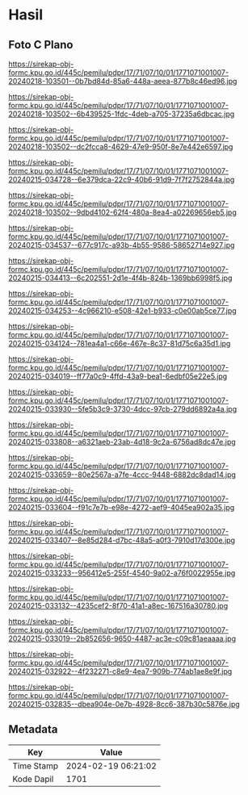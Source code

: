 # Hasil

## Foto C Plano

https://sirekap-obj-formc.kpu.go.id/445c/pemilu/pdpr/17/71/07/10/01/1771071001007-20240218-103501--0b7bd84d-85a6-448a-aeea-877b8c46ed96.jpg

https://sirekap-obj-formc.kpu.go.id/445c/pemilu/pdpr/17/71/07/10/01/1771071001007-20240218-103502--6b439525-1fdc-4deb-a705-37235a6dbcac.jpg

https://sirekap-obj-formc.kpu.go.id/445c/pemilu/pdpr/17/71/07/10/01/1771071001007-20240218-103502--dc2fcca8-4629-47e9-950f-8e7e442e6597.jpg

https://sirekap-obj-formc.kpu.go.id/445c/pemilu/pdpr/17/71/07/10/01/1771071001007-20240215-034728--6e379dca-22c9-40b6-91d9-7f7f2752844a.jpg

https://sirekap-obj-formc.kpu.go.id/445c/pemilu/pdpr/17/71/07/10/01/1771071001007-20240218-103502--9dbd4102-62f4-480a-8ea4-a02269656eb5.jpg

https://sirekap-obj-formc.kpu.go.id/445c/pemilu/pdpr/17/71/07/10/01/1771071001007-20240215-034537--677c917c-a93b-4b55-9586-58652714e927.jpg

https://sirekap-obj-formc.kpu.go.id/445c/pemilu/pdpr/17/71/07/10/01/1771071001007-20240215-034413--6c202551-2d1e-4f4b-824b-1369bb6998f5.jpg

https://sirekap-obj-formc.kpu.go.id/445c/pemilu/pdpr/17/71/07/10/01/1771071001007-20240215-034253--4c966210-e508-42e1-b933-c0e00ab5ce77.jpg

https://sirekap-obj-formc.kpu.go.id/445c/pemilu/pdpr/17/71/07/10/01/1771071001007-20240215-034124--781ea4a1-c66e-467e-8c37-81d75c6a35d1.jpg

https://sirekap-obj-formc.kpu.go.id/445c/pemilu/pdpr/17/71/07/10/01/1771071001007-20240215-034019--ff77a0c9-4ffd-43a9-bea1-6edbf05e22e5.jpg

https://sirekap-obj-formc.kpu.go.id/445c/pemilu/pdpr/17/71/07/10/01/1771071001007-20240215-033930--5fe5b3c9-3730-4dcc-97cb-279dd6892a4a.jpg

https://sirekap-obj-formc.kpu.go.id/445c/pemilu/pdpr/17/71/07/10/01/1771071001007-20240215-033808--a6321aeb-23ab-4d18-9c2a-6756ad8dc47e.jpg

https://sirekap-obj-formc.kpu.go.id/445c/pemilu/pdpr/17/71/07/10/01/1771071001007-20240215-033659--80e2567a-a7fe-4ccc-9448-6882dc8dad14.jpg

https://sirekap-obj-formc.kpu.go.id/445c/pemilu/pdpr/17/71/07/10/01/1771071001007-20240215-033604--f91c7e7b-e98e-4272-aef9-4045ea902a35.jpg

https://sirekap-obj-formc.kpu.go.id/445c/pemilu/pdpr/17/71/07/10/01/1771071001007-20240215-033407--8e85d284-d7bc-48a5-a0f3-7910d17d300e.jpg

https://sirekap-obj-formc.kpu.go.id/445c/pemilu/pdpr/17/71/07/10/01/1771071001007-20240215-033233--956412e5-255f-4540-9a02-a76f0022955e.jpg

https://sirekap-obj-formc.kpu.go.id/445c/pemilu/pdpr/17/71/07/10/01/1771071001007-20240215-033132--4235cef2-8f70-41a1-a8ec-167516a30780.jpg

https://sirekap-obj-formc.kpu.go.id/445c/pemilu/pdpr/17/71/07/10/01/1771071001007-20240215-033019--2b852656-9650-4487-ac3e-c09c81aeaaaa.jpg

https://sirekap-obj-formc.kpu.go.id/445c/pemilu/pdpr/17/71/07/10/01/1771071001007-20240215-032922--4f232271-c8e9-4ea7-909b-774ab1ae8e9f.jpg

https://sirekap-obj-formc.kpu.go.id/445c/pemilu/pdpr/17/71/07/10/01/1771071001007-20240215-032835--dbea904e-0e7b-4928-8cc6-387b30c5876e.jpg


## Metadata

| Key        | Value               |
| ---------- | ------------------- |
| Time Stamp | 2024-02-19 06:21:02 |
| Kode Dapil | 1701                |



